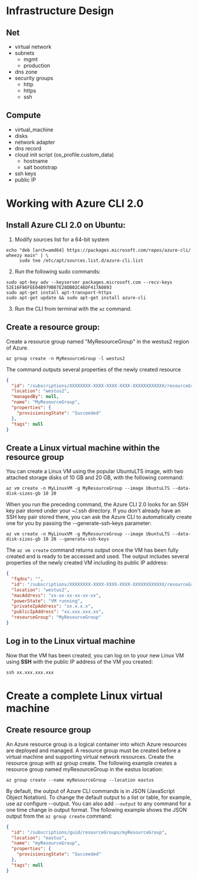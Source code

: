 # Infrastructure Design

## Net
* virtual network
* subnets
  * mgmt
  * production
* dns zone
* security groups
  * http
  * https
  * ssh

## Compute
* virtual_machine
* disks
* network adapter
* dns record
* cloud init script (os_profile.custom_data)
  * hostname
  * salt bootstrap
* ssh keys
* public IP

# Working with Azure CLI 2.0

## Install Azure CLI 2.0 on Ubuntu:
1. Modify sources list for a 64-bit system
```shell
echo "deb [arch=amd64] https://packages.microsoft.com/repos/azure-cli/ wheezy main" | \
     sudo tee /etc/apt/sources.list.d/azure-cli.list
```
2. Run the following sudo commands:
```shell
sudo apt-key adv --keyserver packages.microsoft.com --recv-keys 52E16F86FEE04B979B07E28DB02C46DF417A0893
sudo apt-get install apt-transport-https
sudo apt-get update && sudo apt-get install azure-cli
```
3. Run the CLI from terminal with the `az` command.

## Create a resource group:
Create a resource group named "MyResourceGroup" in the westus2 region of Azure.
```shell
az group create -n MyResourceGroup -l westus2
```
The command outputs several properties of the newly created resource
```json
{
  "id": "/subscriptions/XXXXXXXX-XXXX-XXXX-XXXX-XXXXXXXXXXXX/resourceGroups/MyResourceGroup",
  "location": "westus2",
  "managedBy": null,
  "name": "MyResourceGroup",
  "properties": {
    "provisioningState": "Succeeded"
  },
  "tags": null
}
```

## Create a Linux virtual machine within the resource group
You can create a Linux VM using the popular UbuntuLTS image, with two attached storage disks of 10 GB and 20 GB, with the following command:
```shell
az vm create -n MyLinuxVM -g MyResourceGroup --image UbuntuLTS --data-disk-sizes-gb 10 20
```
When you run the preceding command, the Azure CLI 2.0 looks for an SSH key pair stored under your ~/.ssh directory. If you don't already have an SSH key pair stored there, you can ask the Azure CLI to automatically create one for you by passing the --generate-ssh-keys parameter:
```shell
az vm create -n MyLinuxVM -g MyResourceGroup --image UbuntuLTS --data-disk-sizes-gb 10 20 --generate-ssh-keys
```
The `az vm create` command returns output once the VM has been fully created and is ready to be accessed and used. The output includes several properties of the newly created VM including its public IP address:
```json
{
  "fqdns": "",
  "id": "/subscriptions/XXXXXXXX-XXXX-XXXX-XXXX-XXXXXXXXXXXX/resourceGroups/MyResourceGroup/providers/Microsoft.Compute/virtualMachines/MyLinuxVM",
  "location": "westus2",
  "macAddress": "xx-xx-xx-xx-xx-xx",
  "powerState": "VM running",
  "privateIpAddress": "xx.x.x.x",
  "publicIpAddress": "xx.xxx.xxx.xx",
  "resourceGroup": "MyResourceGroup"
}
```

## Log in to the Linux virtual machine
Now that the VM has been created, you can log on to your new Linux VM using **SSH** with the public IP address of the VM you created:
```shell
ssh xx.xxx.xxx.xxx
```

# Create a complete Linux virtual machine 

## Create resource group
An Azure resource group is a logical container into which Azure resources are deployed and managed. A resource group must be created before a virtual machine and supporting virtual network resources. Create the resource group with az group create. The following example creates a resource group named myResourceGroup in the eastus location:
```shell
az group create --name myResourceGroup --location eastus
```
By default, the output of Azure CLI commands is in JSON (JavaScript Object Notation). To change the default output to a list or table, for example, use az configure --output. You can also add `--output` to any command for a one time change in output format. The following example shows the JSON output from the `az group create` command:
```json
{
  "id": "/subscriptions/guid/resourceGroups/myResourceGroup",
  "location": "eastus",
  "name": "myResourceGroup",
  "properties": {
    "provisioningState": "Succeeded"
  },
  "tags": null
}
```
